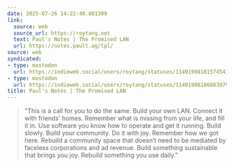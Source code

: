 ```yaml
---
date: 2025-07-26 14:22:40.881309
link:
  source: web
  source_url: https://roytang.net
  text: Paul's Notes | The Promised LAN
  url: https://notes.pault.ag/tpl/
source: web
syndicated:
- type: mastodon
  url: https://indieweb.social/users/roytang/statuses/114919981815745413
- type: mastodon
  url: https://indieweb.social/users/roytang/statuses/114919981868839795
title: Paul's Notes | The Promised LAN
---
```


> "This is a call for you to do the same. Build your own LAN. Connect it with friends’ homes. Remember what is missing from your life, and fill it in. Use software you know how to operate and get it running. Build slowly. Build your community. Do it with joy. Remember how we got here. Rebuild a community space that doesn’t need to be mediated by faceless corporations and ad revenue. Build something sustainable that brings you joy. Rebuild something you use daily."